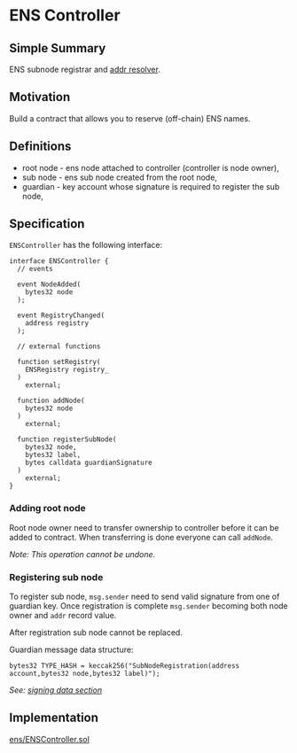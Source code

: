 # ENS Controller

## Simple Summary

ENS subnode registrar and [addr resolver](https://eips.ethereum.org/EIPS/eip-137#addr).  

## Motivation

Build a contract that allows you to reserve (off-chain) ENS names.

## Definitions

* root node - ens node attached to controller (controller is node owner),
* sub node - ens sub node created from the root node,
* guardian - key account whose signature is required to register the sub node,

## Specification

`ENSController` has the following interface:

```solidity
interface ENSController {
  // events

  event NodeAdded(
    bytes32 node
  );

  event RegistryChanged(
    address registry
  );

  // external functions

  function setRegistry(
    ENSRegistry registry_
  )
    external;

  function addNode(
    bytes32 node
  )
    external;

  function registerSubNode(
    bytes32 node,
    bytes32 label,
    bytes calldata guardianSignature
  )
    external;
}
```

### Adding root node

Root node owner need to transfer ownership to controller before it can be added to contract. 
When transferring is done everyone can call `addNode`. 

*Note: This operation cannot be undone.*

### Registering sub node

To register sub node, `msg.sender` need to send valid signature from one of guardian key.
Once registration is complete `msg.sender` becoming both node owner and `addr` record value.

After registration sub node cannot be replaced. 

Guardian message data structure:

```solidity
bytes32 TYPE_HASH = keccak256("SubNodeRegistration(address account,bytes32 node,bytes32 label)");
```

*See: [signing data section](../signing-data.md)* 


## Implementation

[ens/ENSController.sol](../../src/ens/ENSController.sol)
